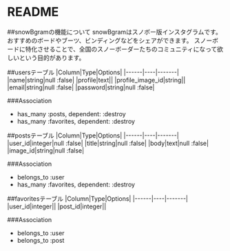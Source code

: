 # README

##snowBgramの機能について
snowBgramはスノボー版インスタグラムです。
おすすめのボードやブーツ、ビンディングなどをシェアができます。
スノーボードに特化させることで、全国のスノーボーダーたちのコミュニティになって欲しいという目的があります。

##usersテーブル
|Column|Type|Options|
|------|----|-------|
|name|string|null :false|
|profile|text||
|profile_image_id|string||
|email|string|null :false|
|password|string|null :false|

###Association
- has_many :posts, dependent: :destroy
- has_many :favorites, dependent: :destroy


##postsテーブル
|Column|Type|Options|
|------|----|-------|
|user_id|integer|null :false|
|title|string|null :false|
|body|text|null :false|
|image_id|string|null :false|

###Association
- belongs_to :user
- has_many :favorites, dependent: :destroy


##favoritesテーブル
|Column|Type|Options|
|------|----|-------|
|user_id|integer||
|post_id|integer||

###Association
- belongs_to :user
- belongs_to :post